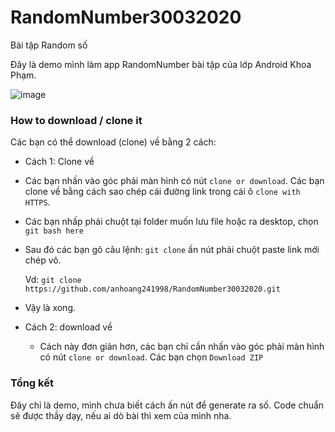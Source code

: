 # RandomNumber30032020
Bài tập Random số

Đây là demo mình làm app RandomNumber bài tập của lớp Android Khoa Phạm. 

![image](https://media.giphy.com/media/jpJXgVIRWI3THec8A1/giphy.gif)

### How to download / clone it

Các bạn có thể download (clone) về bằng 2 cách:

-   Cách 1: Clone về

-   Các bạn nhấn vào góc phải màn hình có nút `clone or download`. Các bạn clone về bằng cách sao chép cái đường link trong cái ô `clone with HTTPS`.

-   Các bạn nhấp phải chuột tại folder muốn lưu file hoặc ra desktop, chọn `git bash here`

-   Sau đó các bạn gõ câu lệnh: `git clone` ấn nút phải chuột paste link mới chép vô.

    Vd: `git clone https://github.com/anhoang241998/RandomNumber30032020.git`

-   Vậy là xong.

-   Cách 2: download về

    -   Cách này đơn giản hơn, các bạn chỉ cần nhấn vào góc phải màn hình có nút `clone or download`. Các bạn chọn `Download ZIP`

### Tổng kết

Đây chỉ là demo, mình chưa biết cách ấn nút để generate ra số. Code chuẩn sẽ được thầy dạy, nếu ai dò bài thì xem của mình nha.
